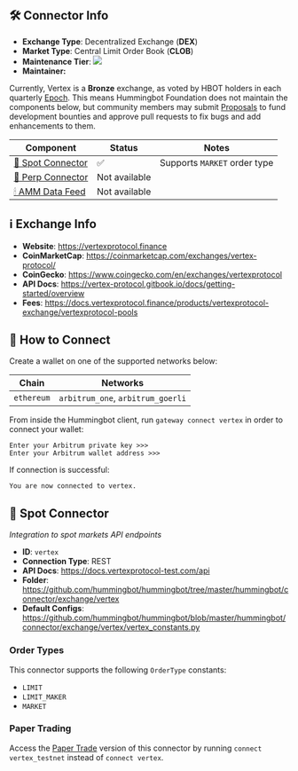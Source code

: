 ## 🛠 Connector Info

- **Exchange Type**: Decentralized Exchange (**DEX**)
- **Market Type**: Central Limit Order Book (**CLOB**)
- **Maintenance Tier**: ![](https://img.shields.io/static/v1?label=Hummingbot&message=BRONZE&color=green)
- **Maintainer:** 

Currently, Vertex is a **Bronze** exchange, as voted by HBOT holders in each quarterly [Epoch](/governance/epochs). This means Hummingbot Foundation does not maintain the components below, but community members may submit [Proposals](/governance/proposals) to fund development bounties and approve pull requests to fix bugs and add enhancements to them.

| Component | Status | Notes | 
| --------- | ------ | ----- |
| [🔀 Spot Connector](#spot-connector) | ✅ | Supports `MARKET` order type
| [🔀 Perp Connector](#perp-connector) | Not available
| [🕯 AMM Data Feed](#amm-data-feed) | Not available

## ℹ️ Exchange Info

- **Website**: <https://vertexprotocol.finance>
- **CoinMarketCap**: <https://coinmarketcap.com/exchanges/vertex-protocol/>
- **CoinGecko**: <https://www.coingecko.com/en/exchanges/vertexprotocol>
- **API Docs**: <https://vertex-protocol.gitbook.io/docs/getting-started/overview>
- **Fees**: <https://docs.vertexprotocol.finance/products/vertexprotocol-exchange/vertexprotocol-pools>

## 🔑 How to Connect

Create a wallet on one of the supported networks below:

| Chain | Networks | 
| ----- | -------- |
| `ethereum` | `arbitrum_one`, `arbitrum_goerli` 

From inside the Hummingbot client, run `gateway connect vertex` in order to connect your wallet:
 
```
Enter your Arbitrum private key >>>
Enter your Arbitrum wallet address >>>
```

If connection is successful:
```
You are now connected to vertex.
```

## 🔀 Spot Connector
*Integration to spot markets API endpoints*

- **ID**: `vertex`
- **Connection Type**: REST
- **API Docs**: <https://docs.vertexprotocol-test.com/api>
- **Folder**: <https://github.com/hummingbot/hummingbot/tree/master/hummingbot/connector/exchange/vertex>
- **Default Configs**: <https://github.com/hummingbot/hummingbot/blob/master/hummingbot/connector/exchange/vertex/vertex_constants.py>

### Order Types

This connector supports the following `OrderType` constants:

- `LIMIT`
- `LIMIT_MAKER`
- `MARKET`

### Paper Trading

Access the [Paper Trade](/global-configs/paper-trade/) version of this connector by running `connect vertex_testnet` instead of `connect vertex`.


